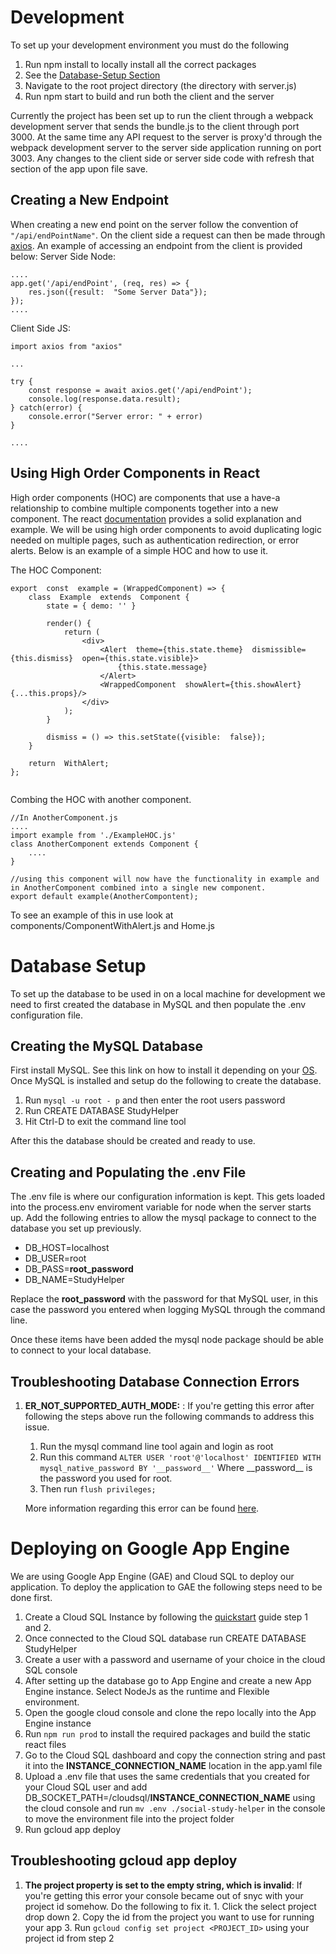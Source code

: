 # Development
To set up your development environment you must do the following

 1. Run npm install to locally install all the correct packages
 2. See the  [Database-Setup Section](#Database-Setup)
 3. Navigate to the root project directory (the directory with server.js)
 4. Run npm start to build and run both the client and the server
 
 Currently the project has been set up to run the client through a webpack development server that sends the bundle.js to the client through port 3000. At the same time any API request to the server is proxy'd through the webpack development server to the server side application running on port 3003. Any changes to the client side or server side code with refresh that section of the app upon file save.

## Creating a New Endpoint
When creating a new end point on the server follow the convention of `"/api/endPointName"`. On the client side a request can then be made through [axios](https://www.npmjs.com/package/axios). An example of accessing an endpoint from the client is provided below:
Server Side Node:
```
....
app.get('/api/endPoint', (req, res) => {
    res.json({result:  "Some Server Data"});
});
....
```

Client Side JS:
```
import axios from "axios" 

...

try {
    const response = await axios.get('/api/endPoint');
    console.log(response.data.result);
} catch(error) {
    console.error("Server error: " + error)
}

....
```
## Using High Order Components in React
High order components (HOC) are components that use a have-a relationship to combine multiple components together into a new component. The react [documentation](https://reactjs.org/docs/higher-order-components.html) provides a solid explanation and example. We will be using high order components to avoid duplicating logic needed on multiple pages, such as authentication redirection, or error alerts. Below is an example of a simple HOC and how to use it.

The HOC Component:
```
export  const  example = (WrappedComponent) => {
	class  Example  extends  Component {
		state = { demo: '' }

		render() {
			return (
				<div>
					<Alert  theme={this.state.theme}  dismissible={this.dismiss}  open={this.state.visible}>
						{this.state.message}
					</Alert>
					<WrappedComponent  showAlert={this.showAlert}  {...this.props}/>
				</div>
			);
		}

	    dismiss = () => this.setState({visible:  false});
    }
	
    return  WithAlert;
};


```

Combing the HOC with another component.

```
//In AnotherComponent.js
....
import example from './ExampleHOC.js'
class AnotherComponent extends Component {
	....
}

//using this component will now have the functionality in example and in AnotherComponent combined into a single new component.
export default example(AnotherCompontent);
```
 
 To see an example of this in use look at components/ComponentWithAlert.js and Home.js

# Database Setup
To set up the database to be used in on a local machine for development we need to first created the database in MySQL and then populate the .env configuration file.
## Creating the MySQL Database
First install MySQL. See this link on how to install it depending on your [OS](https://dev.mysql.com/doc/mysql-installation-excerpt/5.7/en/).  Once MySQL is installed and setup do the following to create the database.

 1. Run `mysql -u root - p` and then enter the root users password
 2. Run CREATE DATABASE StudyHelper
 3. Hit Ctrl-D to exit the command line tool

After this the database should be created and ready to use.
## Creating and Populating the .env File
The .env file is where our configuration information is kept. This gets loaded into the process.env enviroment variable for node when the server starts up. Add the following entries to allow the mysql package to connect to the database you set up previously.

 - DB_HOST=localhost
 - DB_USER=root
 - DB_PASS=__root_password__
 - DB_NAME=StudyHelper

Replace the __root_password__ with the password for that MySQL user, in this case the password you entered when logging MySQL through the command line.

Once these items have been added the mysql node package should be able to connect to your local database.

## Troubleshooting Database Connection Errors

 1. __ER_NOT_SUPPORTED_AUTH_MODE:__ : If you're getting this error after following the steps above run the following commands to address this issue. 
	 1. Run the mysql command line tool again and login as root
	 2. Run this command `ALTER USER 'root'@'localhost' IDENTIFIED WITH mysql_native_password BY '__password__'` Where __password\_\_ is the password you used for root.
	 3. Then run ``flush privileges;``

	More information regarding this error can be found [here](https://stackoverflow.com/questions/50093144/mysql-8-0-client-does-not-support-authentication-protocol-requested-by-server/53382070).

# Deploying on Google App Engine
We are using Google App Engine (GAE) and Cloud SQL to deploy our application. To deploy the application to GAE the following steps need to be done first.

 1. Create a Cloud SQL Instance by following the [quickstart](https://cloud.google.com/sql/docs/mysql/quickstart) guide step 1 and 2.
 3. Once connected to the Cloud SQL database run CREATE DATABASE StudyHelper
 4. Create a user with a password and username of your choice in the cloud SQL console
 5. After setting up the database go to App Engine and create a new App Engine instance. Select NodeJs as the runtime and Flexible environment.
 6. Open the google cloud console and clone the repo locally into the App Engine instance
 7. Run `npm run prod` to install the required packages and build the static react files
 8. Go to the Cloud SQL dashboard and copy the connection string and past it into the **INSTANCE_CONNECTION_NAME** location in the app.yaml file
 9. Upload a .env file that uses the same credentials that you created for your Cloud SQL user and add DB_SOCKET_PATH=/cloudsql/**INSTANCE_CONNECTION_NAME** using the cloud console and run `mv .env ./social-study-helper` in the console to move the environment file into the project folder
 10. Run gcloud app deploy

 ## Troubleshooting gcloud app deploy
  1. __The project property is set to the empty string, which is invalid__: If you're getting this error your console became out of snyc with your project id somehow. Do the following to fix it.
	1. Click the select project drop down
	2. Copy the id from the project you want to use for running your app
	3. Run `gcloud config set project <PROJECT_ID>` using your project id from step 2